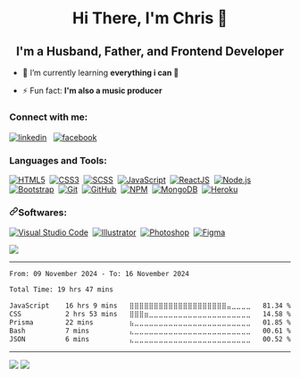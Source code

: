 <h1 align=center>Hi There, I'm Chris 👋</h1>
<h2 align=center>I'm a Husband, Father, and Frontend Developer</h2>

- 🌱 I’m currently learning **everything i can 🤣**

- ⚡ Fun fact: **I'm also a music producer**


<h3 align="left">Connect with me:</h3>
<p align="left">
        <a href="https://linkedin.com/in/christophekirkoussis" target="_blank"><img align="center"
                        src="https://img.shields.io/badge/-Linkedin-0072b1?logo=linkedin&style=for-the-badge&logoColor=white&logoWidth=20"
                        alt="linkedin" target="_blank" style="max-width: 100%;" /></a>&nbsp;&nbsp;
        <a href="https://fb.com/chrisbaxx" target="_blank"><img align="center"
                        src="https://img.shields.io/badge/-facebook-4267B2?logo=facebook&style=for-the-badge&logoColor=white&logoWidth=20" alt="facebook" 
                        target="_blank" style="max-width: 100%;" /></a>&nbsp;&nbsp;
</p>

<h3 align="left">Languages and Tools:</h3>
<a target="_blank" rel="noopener noreferrer"
        href="https://img.shields.io/badge/-HTML5-05122A?logo=html5&style=for-the-badge"><img
                src="https://img.shields.io/badge/-HTML5-05122A?logo=html5&style=for-the-badge"
                alt="HTML5" data-canonical-src="https://img.shields.io/badge/-HTML5-05122A?logo=html5&style=for-the-badge"
                style="max-width: 100%;"></a>&nbsp;
<a target="_blank" rel="noopener noreferrer"
        href="https://img.shields.io/badge/-CSS3-05122A?logo=css3&style=for-the-badge&logoColor=blue"><img
                src="https://img.shields.io/badge/-CSS3-05122A?logo=css3&style=for-the-badge&logoColor=blue"
                alt="CSS3"
                data-canonical-src="https://img.shields.io/badge/-CSS-05122A?style=flat&amp;logo=CSS3&amp;logoColor=1572B6&logoColor=blue"
                style="max-width: 100%;"></a>&nbsp;
                <a target="_blank" rel="noopener noreferrer"
        href="https://img.shields.io/badge/-SCSS-05122A?logo=sass&style=for-the-badge"><img
                src="https://img.shields.io/badge/-SCSS-05122A?logo=sass&style=for-the-badge"
                alt="SCSS" data-canonical-src="https://img.shields.io/badge/-SCSS-05122A?logo=sass&style=for-the-badge"
                style="max-width: 100%;"></a>&nbsp;
<a target="_blank" rel="noopener noreferrer"
        href="https://img.shields.io/badge/-JavaScript-05122A?logo=javascript&style=for-the-badge"><img
                src="https://img.shields.io/badge/-JavaScript-05122A?logo=javascript&style=for-the-badge"
                alt="JavaScript"
                data-canonical-src="https://img.shields.io/badge/-JavaScript-05122A?logo=javascript&style=for-the-badge"
                style="max-width: 100%;"></a>&nbsp;
<a target="_blank" rel="noopener noreferrer"
        href="https://img.shields.io/badge/-REACT_JS-05122A?logo=react&style=for-the-badge"><img
                src="https://img.shields.io/badge/-REACT_JS-05122A?logo=react&style=for-the-badge"
                alt="ReactJS"
                data-canonical-src="https://img.shields.io/badge/-REACT_JS-05122A?logo=react&style=for-the-badge"
                style="max-width: 100%;"></a>&nbsp;
<a target="_blank" rel="noopener noreferrer"
        href="https://img.shields.io/badge/-NodeJS-05122A?logo=node.js&style=for-the-badge"><img
                src="https://img.shields.io/badge/-NodeJS-05122A?logo=node.js&style=for-the-badge"
                alt="Node.js"
                data-canonical-src="https://img.shields.io/badge/-NodeJS-05122A?logo=node.js&style=for-the-badge"
                style="max-width: 100%;"></a><br>
<a target="_blank" rel="noopener noreferrer"
        href="https://img.shields.io/badge/-BootStrap-05122A?logo=bootstrap&style=for-the-badge"><img
                src="https://img.shields.io/badge/-BootStrap-05122A?logo=bootstrap&style=for-the-badge"
                alt="Bootstrap"
                data-canonical-src="https://img.shields.io/badge/-BootStrap-05122A?logo=bootstrap&style=for-the-badge"
                style="max-width: 100%;"></a>&nbsp;
<a target="_blank" rel="noopener noreferrer"
        href="https://img.shields.io/badge/-Git-05122A?logo=git&style=for-the-badge"><img
                src="https://img.shields.io/badge/-Git-05122A?logo=git&style=for-the-badge"
                alt="Git" data-canonical-src="https://img.shields.io/badge/-Git-05122A?logo=git&style=for-the-badge"
                style="max-width: 100%;"></a>&nbsp;
<a target="_blank" rel="noopener noreferrer"
        href="https://img.shields.io/badge/-Github-05122A?logo=github&style=for-the-badge"><img
                src="https://img.shields.io/badge/-Github-05122A?logo=github&style=for-the-badge"
                alt="GitHub" data-canonical-src="https://img.shields.io/badge/-Github-05122A?logo=github&style=for-the-badge"
                style="max-width: 100%;"></a>&nbsp;
<a target="_blank" rel="noopener noreferrer"
        href="https://img.shields.io/badge/-NPM-05122A?logo=npm&style=for-the-badge"><img
                src="https://img.shields.io/badge/-NPM-05122A?logo=npm&style=for-the-badge"
                alt="NPM" data-canonical-src="https://img.shields.io/badge/-NPM-05122A?logo=npm&style=for-the-badge"
                style="max-width: 100%;"></a>&nbsp;
<a target="_blank" rel="noopener noreferrer"
        href="https://img.shields.io/badge/-MongoDB-05122A?logo=mongodb&style=for-the-badge"><img
                src="https://img.shields.io/badge/-MongoDB-05122A?logo=mongodb&style=for-the-badge"
                alt="MongoDB"
                data-canonical-src="https://img.shields.io/badge/-MongoDB-05122A?logo=mongodb&style=for-the-badge"
                style="max-width: 100%;"></a>&nbsp;
<a target="_blank" rel="noopener noreferrer"
        href="https://img.shields.io/badge/-Heroku-05122A?logo=heroku&style=for-the-badge"><img
                src="https://img.shields.io/badge/-Heroku-05122A?logo=heroku&style=for-the-badge"
                alt="Heroku" data-canonical-src="https://img.shields.io/badge/-Heroku-05122A?logo=heroku&style=for-the-badge"
                style="max-width: 100%;"></a>&nbsp;

<h3 dir="auto"><a id="user-content-softwares" class="anchor" aria-hidden="true" href="#softwares"><svg
                        class="octicon octicon-link" viewBox="0 0 16 16" version="1.1" width="16" height="16"
                        aria-hidden="true">
                        <path fill-rule="evenodd"
                                d="M7.775 3.275a.75.75 0 001.06 1.06l1.25-1.25a2 2 0 112.83 2.83l-2.5 2.5a2 2 0 01-2.83 0 .75.75 0 00-1.06 1.06 3.5 3.5 0 004.95 0l2.5-2.5a3.5 3.5 0 00-4.95-4.95l-1.25 1.25zm-4.69 9.64a2 2 0 010-2.83l2.5-2.5a2 2 0 012.83 0 .75.75 0 001.06-1.06 3.5 3.5 0 00-4.95 0l-2.5 2.5a3.5 3.5 0 004.95 4.95l1.25-1.25a.75.75 0 00-1.06-1.06l-1.25 1.25a2 2 0 01-2.83 0z">
                        </path>
                </svg></a>Softwares:</h3>
<p dir="auto"><a target="_blank" rel="noopener noreferrer"
                href="https://img.shields.io/badge/-Visual%20Studio%20Code-05122A?logo=visualstudiocode&style=for-the-badge&logoColor=blue"><img
                        src="https://img.shields.io/badge/-Visual%20Studio%20Code-05122A?logo=visualstudiocode&style=for-the-badge&logoColor=blue"
                        alt="Visual Studio Code"
                        data-canonical-src="https://img.shields.io/badge/-Visual%20Studio%20Code-05122A?logo=visualstudiocode&style=for-the-badge&logoColor=blue"
                        style="max-width: 100%;"></a>&nbsp;
        <a target="_blank" rel="noopener noreferrer"
                href="https://img.shields.io/badge/-Illustrator-05122A?logo=adobeillustrator&style=for-the-badge"><img
                        src="https://img.shields.io/badge/-Illustrator-05122A?logo=adobeillustrator&style=for-the-badge"
                        alt="Illustrator"
                        data-canonical-src="https://img.shields.io/badge/-Illustrator-05122A?logo=adobeillustrator&style=for-the-badge"
                        style="max-width: 100%;"></a>&nbsp;
        <a target="_blank" rel="noopener noreferrer"
                href="https://img.shields.io/badge/-Photoshop-05122A?logo=adobephotoshop&style=for-the-badge"><img
                        src="https://img.shields.io/badge/-Photoshop-05122A?logo=adobephotoshop&style=for-the-badge"
                        alt="Photoshop"
                        data-canonical-src="https://img.shields.io/badge/-Photoshop-05122A?logo=adobephotoshop&style=for-the-badge"
                        style="max-width: 100%;"></a>&nbsp;
        <a target="_blank" rel="noopener noreferrer"
                href="https://img.shields.io/badge/-Figma-05122A?logo=figma&style=for-the-badge"><img
                        src="https://img.shields.io/badge/-Figma-05122A?logo=figma&style=for-the-badge"
                        alt="Figma"
                        data-canonical-src="https://img.shields.io/badge/-Figma-05122A?logo=figma&style=for-the-badge"
                        style="max-width: 100%;"></a>
        <br></p> 
<img src="https://komarev.com/ghpvc/?username=evrohq&style=for-the-badge&color=blueviolet">
        
<hr>
</hr>

<!--START_SECTION:waka-->

```txt
From: 09 November 2024 - To: 16 November 2024

Total Time: 19 hrs 47 mins

JavaScript    16 hrs 9 mins   ⣿⣿⣿⣿⣿⣿⣿⣿⣿⣿⣿⣿⣿⣿⣿⣿⣿⣿⣿⣿⣤⣀⣀⣀⣀   81.34 %
CSS           2 hrs 53 mins   ⣿⣿⣿⣶⣀⣀⣀⣀⣀⣀⣀⣀⣀⣀⣀⣀⣀⣀⣀⣀⣀⣀⣀⣀⣀   14.58 %
Prisma        22 mins         ⣦⣀⣀⣀⣀⣀⣀⣀⣀⣀⣀⣀⣀⣀⣀⣀⣀⣀⣀⣀⣀⣀⣀⣀⣀   01.85 %
Bash          7 mins          ⣄⣀⣀⣀⣀⣀⣀⣀⣀⣀⣀⣀⣀⣀⣀⣀⣀⣀⣀⣀⣀⣀⣀⣀⣀   00.61 %
JSON          6 mins          ⣄⣀⣀⣀⣀⣀⣀⣀⣀⣀⣀⣀⣀⣀⣀⣀⣀⣀⣀⣀⣀⣀⣀⣀⣀   00.52 %
```

<!--END_SECTION:waka-->
<hr>
<img src="https://github-readme-stats.vercel.app/api?username=evrohq&theme=nightowl&show_icons=true">
<img src="https://github-readme-stats.vercel.app/api/top-langs/?username=evrohq&theme=nightowl&langs_count=4">


